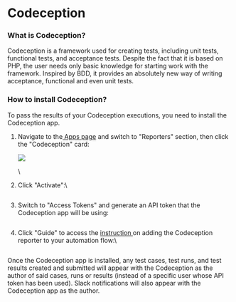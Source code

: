 # Codeception

### What is Codeception?

Codeception is a framework used for creating tests, including unit tests, functional tests, and acceptance tests. Despite the fact that it is based on PHP, the user needs only basic knowledge for starting work with the framework. Inspired by BDD, it provides an absolutely new way of writing acceptance, functional and even unit tests.

### How to install Codeception?

To pass the results of your Codeception executions, you need to install the Codeception app.

1.  Navigate to the[ Apps page](https://app.qase.io/apps) and switch to "Reporters" section, then click the "Codeception" card:

    [![](https://downloads.intercomcdn.com/i/o/657861702/cd55fe2516c42b39c5b4a5bb/image.png)](https://downloads.intercomcdn.com/i/o/657861702/cd55fe2516c42b39c5b4a5bb/image.png)

    \

2.  Click "Activate":\


    <figure><img src="https://downloads.intercomcdn.com/i/o/657881467/76b9e247c7dc5f08c6cfb260/image.png" alt=""><figcaption></figcaption></figure>
3.  Switch to "Access Tokens" and generate an API token that the Codeception app will be using:



    <figure><img src="https://downloads.intercomcdn.com/i/o/657900892/c3313f3266bd5f159deb32e9/image.png" alt=""><figcaption></figcaption></figure>
4.  Click "Guide" to access the [instruction ](https://github.com/qase-tms/qase-codeception#readme)on adding the Codeception reporter to your automation flow:\


    <figure><img src="https://downloads.intercomcdn.com/i/o/657899784/ad9972c5937289fbba6e6967/image.png" alt=""><figcaption></figcaption></figure>

Once the Codeception app is installed, any test cases, test runs, and test results created and submitted will appear with the Codeception as the author of said cases, runs or results (instead of a specific user whose API token has been used). Slack notifications will also appear with the Codeception app as the author.
